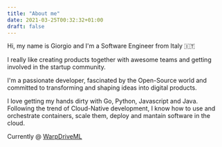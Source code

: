 ```yaml
---
title: "About me"
date: 2021-03-25T00:32:32+01:00
draft: false
---
```


Hi, my name is Giorgio and I'm a Software Engineer from Italy 🇮🇹

I really like creating products together with awesome teams and getting involved in the startup community.

I'm a passionate developer, fascinated by the Open-Source world and committed to transforming and shaping ideas into digital products.

I love getting my hands dirty with Go, Python, Javascript and Java. \
Following the trend of Cloud-Native development, I know how to use and orchestrate containers, scale them, deploy and mantain software in the cloud.

Currently @ [WarpDriveML](https://www.warpdriveml.com)


<!--**🚧 Under construction... 🚧**-->